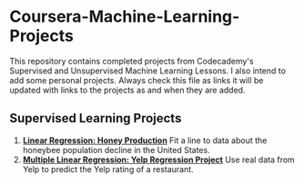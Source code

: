 # Coursera-Machine-Learning-Projects
This repository contains completed projects from Codecademy's Supervised and Unsupervised Machine Learning Lessons.
I also intend to add some personal projects.
Always check this file as links it will be updated with links to the projects as and when they are added.

## Supervised Learning Projects
1. [**Linear Regression: Honey Production**](https://github.com/maryjonah/Coursera-Machine-Learning-Projects/blob/master/1_Supervised%20Learning/Linear%20Regression_%20Honey%20Production.ipynb)
   Fit a line to data about the honeybee population decline in the United States.
2. [**Multiple Linear Regression: Yelp Regression Project**](https://github.com/maryjonah/Coursera-Machine-Learning-Projects/blob/master/1_Supervised%20Learning/yelp_regression-checkpoint.ipynb)
   Use real data from Yelp to predict the Yelp rating of a restaurant.
